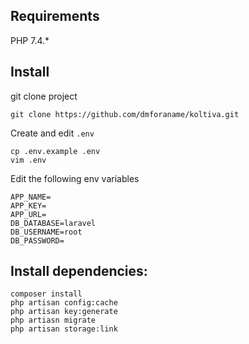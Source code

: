## Requirements

PHP 7.4.*

## Install

git clone project

```shell
git clone https://github.com/dmforaname/koltiva.git
```

Create and edit `.env`

```shell
cp .env.example .env
vim .env
```

Edit the following env variables

```env
APP_NAME=
APP_KEY=
APP_URL=
DB_DATABASE=laravel
DB_USERNAME=root
DB_PASSWORD=
```


## Install dependencies:

```shell
composer install
php artisan config:cache
php artisan key:generate
php artiasn migrate
php artisan storage:link
```

